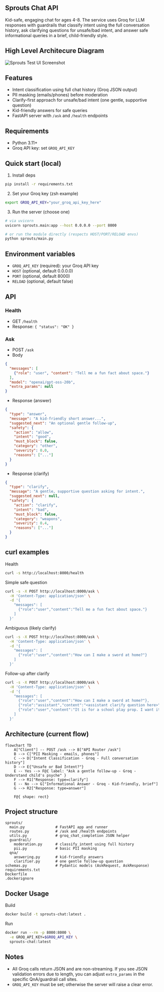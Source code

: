 ## Sprouts Chat API

Kid-safe, engaging chat for ages 4-8. The service uses Groq for LLM responses with guardrails that classify intent using the full conversation history, ask clarifying questions for unsafe/bad intent, and answer safe informational queries in a brief, child-friendly style.

## High Level Architecure Diagram
![Sprouts Test UI Screenshot](arch.png)

## Features
- Intent classification using full chat history (Groq JSON output)
- PII masking (emails/phones) before moderation
- Clarify-first approach for unsafe/bad intent (one gentle, supportive question)
- Kid-friendly answers for safe queries
- FastAPI server with `/ask` and `/health` endpoints

## Requirements
- Python 3.11+
- Groq API key: set `GROQ_API_KEY`

## Quick start (local)
1) Install deps
```bash
pip install -r requirements.txt
```

2) Set your Groq key (zsh example)
```bash
export GROQ_API_KEY="your_groq_api_key_here"
```

3) Run the server (choose one)
```bash
# via uvicorn
uvicorn sprouts.main:app --host 0.0.0.0 --port 8000

# or run the module directly (respects HOST/PORT/RELOAD envs)
python sprouts/main.py
```

## Environment variables
- `GROQ_API_KEY` (required): your Groq API key
- `HOST` (optional, default 0.0.0.0)
- `PORT` (optional, default 8000)
- `RELOAD` (optional, default false)

## API
### Health
- GET `/health`
- Response: `{ "status": "OK" }`

### Ask
- POST `/ask`
- Body
```json
{
  "messages": [
    {"role": "user", "content": "Tell me a fun fact about space."}
  ],
  "model": "openai/gpt-oss-20b",
  "extra_params": null
}
```

- Response (answer)
```json
{
  "type": "answer",
  "message": "A kid-friendly short answer...",
  "suggested_next": "An optional gentle follow-up",
  "safety": {
    "action": "allow",
    "intent": "good",
    "must_block": false,
    "category": "other",
    "severity": 0.0,
    "reasons": ["..."]
  }
}
```

- Response (clarify)
```json
{
  "type": "clarify",
  "message": "A gentle, supportive question asking for intent.",
  "suggested_next": null,
  "safety": {
    "action": "clarify",
    "intent": "bad",
    "must_block": false,
    "category": "weapons",
    "severity": 0.4,
    "reasons": ["..."]
  }
}
```

## curl examples
Health
```bash
curl -s http://localhost:8000/health
```

Simple safe question
```bash
curl -s -X POST http://localhost:8000/ask \
  -H 'Content-Type: application/json' \
  -d '{
    "messages": [
      {"role":"user","content":"Tell me a fun fact about space."}
    ]
  }'
```

Ambiguous (likely clarify)
```bash
curl -s -X POST http://localhost:8000/ask \
  -H 'Content-Type: application/json' \
  -d '{
    "messages": [
      {"role":"user","content":"How can I make a sword at home?"}
    ]
  }'
```

Follow-up after clarify
```bash
curl -s -X POST http://localhost:8000/ask \
  -H 'Content-Type: application/json' \
  -d '{
    "messages": [
      {"role":"user","content":"How can I make a sword at home?"},
      {"role":"assistant","content":"<assistant clarify question here>"},
      {"role":"user","content":"It is for a school play prop. I want it safe."}
    ]
  }'
```

## Architecture (current flow)
```mermaid
flowchart TD
    A["Client"] -- POST /ask --> B["API Router /ask"]
    B --> C["PII Masking - emails, phones"]
    C --> D["Intent Classification - Groq - Full conversation history"]
    D --> E{"Unsafe or Bad Intent?"}
    E -- Yes --> F@{ label: "Ask a gentle follow-up - Groq - Understand child's psyche" }
    F --> R1["Response: type=clarify"]
    E -- No --> G["Informational Answer - Groq - Kid-friendly, brief"]
    G --> R2["Response: type=answer"]

    F@{ shape: rect}
```

## Project structure
```text
sprouts/
  main.py              # FastAPI app and runner
  routes.py            # /ask and /health endpoints
  utils.py             # groq_chat_completion JSON helper
  guardrail/
    moderation.py      # classify_intent using full history
    pii.py             # basic PII masking
  qna/
    answering.py       # kid-friendly answers
    clarifier.py       # one gentle follow-up question
schemas.py             # Pydantic models (AskRequest, AskResponse)
requirements.txt
Dockerfile
.dockerignore
```

## Docker Usage
Build
```bash
docker build -t sprouts-chat:latest .
```

Run
```bash
docker run --rm -p 8000:8000 \
  -e GROQ_API_KEY=$GROQ_API_KEY \
  sprouts-chat:latest
```

## Notes
- All Groq calls return JSON and are non-streaming. If you see JSON validation errors due to length, you can adjust `extra_params` in the specific QnA/guardrail call sites.
- `GROQ_API_KEY` must be set; otherwise the server will raise a clear error.


